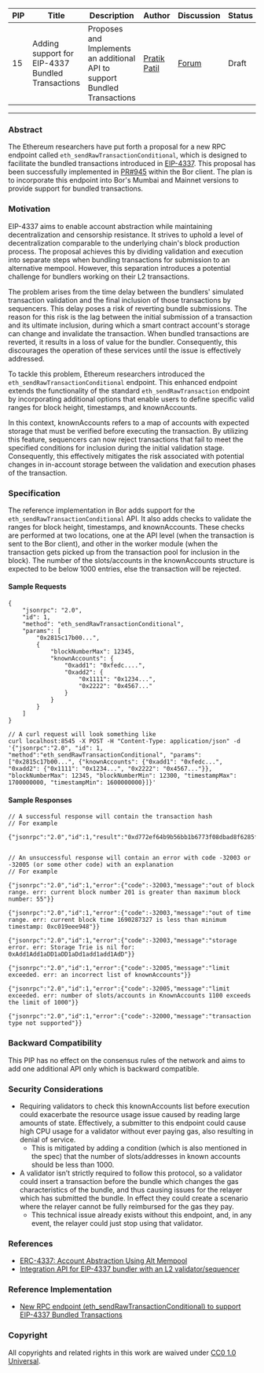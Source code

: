 | PIP               | Title                           | Description          | Author                        | Discussion | Status | Type                                     | Date                  |
|-------------------|---------------------------------|----------------------|-------------------------------|------------|--------|------------------------------------------|-----------------------|
| 15 | Adding support for EIP-4337 Bundled Transactions  | Proposes and Implements an additional API to support Bundled Transactions | [Pratik Patil](https://github.com/pratikspatil024) | [Forum](https://forum.polygon.technology/t/pip-adding-support-for-eip-4337-bundled-transactions/12679)  | Draft | Interface | 2023-08-2
---

### Abstract 

The Ethereum researchers have put forth a proposal for a new RPC endpoint called `eth_sendRawTransactionConditional`, which is designed to facilitate the bundled transactions introduced in [EIP-4337](https://eips.ethereum.org/EIPS/eip-4337). This proposal has been successfully implemented in [PR#945](https://github.com/maticnetwork/bor/pull/945) within the Bor client. The plan is to incorporate this endpoint into Bor's Mumbai and Mainnet versions to provide support for bundled transactions.

### Motivation

EIP-4337 aims to enable account abstraction while maintaining decentralization and censorship resistance. It strives to uphold a level of decentralization comparable to the underlying chain's block production process. The proposal achieves this by dividing validation and execution into separate steps when bundling transactions for submission to an alternative mempool. However, this separation introduces a potential challenge for bundlers working on their L2 transactions.

The problem arises from the time delay between the bundlers' simulated transaction validation and the final inclusion of those transactions by sequencers. This delay poses a risk of reverting bundle submissions. The reason for this risk is the lag between the initial submission of a transaction and its ultimate inclusion, during which a smart contract account's storage can change and invalidate the transaction. When bundled transactions are reverted, it results in a loss of value for the bundler. Consequently, this discourages the operation of these services until the issue is effectively addressed.

To tackle this problem, Ethereum researchers introduced the `eth_sendRawTransactionConditional` endpoint. This enhanced endpoint extends the functionality of the standard `eth_sendRawTransaction` endpoint by incorporating additional options that enable users to define specific valid ranges for block height, timestamps, and knownAccounts.

In this context, knownAccounts refers to a map of accounts with expected storage that must be verified before executing the transaction. By utilizing this feature, sequencers can now reject transactions that fail to meet the specified conditions for inclusion during the initial validation stage. Consequently, this effectively mitigates the risk associated with potential changes in in-account storage between the validation and execution phases of the transaction.

### Specification

The reference implementation in Bor adds support for the `eth_sendRawTransactionConditional` API. It also adds checks to validate the ranges for block height, timestamps, and knownAccounts. These checks are performed at two locations, one at the API level (when the transaction is sent to the Bor client), and other in the worker module (when the transaction gets picked up from the transaction pool for inclusion in the block). The number of the slots/accounts in the knownAccounts structure is expected to be below 1000 entries, else the transaction will be rejected.

#### Sample Requests

```
{
    "jsonrpc": "2.0",
    "id": 1,
    "method": "eth_sendRawTransactionConditional",
    "params": [
        "0x2815c17b00...",
        {
            "blockNumberMax": 12345,
            "knownAccounts": {
                "0xadd1": "0xfedc....",
                "0xadd2": { 
                    "0x1111": "0x1234...",
                    "0x2222": "0x4567..."
                }
            }     
        } 
    ]
}

// A curl request will look something like
curl localhost:8545 -X POST -H "Content-Type: application/json" -d '{"jsonrpc":"2.0", "id": 1, "method":"eth_sendRawTransactionConditional", "params": ["0x2815c17b00...", {"knownAccounts": {"0xadd1": "0xfedc...", "0xadd2": {"0x1111": "0x1234...", "0x2222": "0x4567..."}}, "blockNumberMax": 12345, "blockNumberMin": 12300, "timestampMax": 1700000000, "timestampMin": 1600000000}]}'
```

#### Sample Responses

```
// A successful response will contain the transaction hash
// For example

{"jsonrpc":"2.0","id":1,"result":"0xd772ef64b9b56bb1b6773f08dbad8f6285f241e2f723a13e6b380c6d3749637b"}


// An unsuccessful response will contain an error with code -32003 or -32005 (or some other code) with an explanation
// For example

{"jsonrpc":"2.0","id":1,"error":{"code":-32003,"message":"out of block range. err: current block number 201 is greater than maximum block number: 55"}}

{"jsonrpc":"2.0","id":1,"error":{"code":-32003,"message":"out of time range. err: current block time 1690287327 is less than minimum timestamp: 0xc019eee948"}}

{"jsonrpc":"2.0","id":1,"error":{"code":-32003,"message":"storage error. err: Storage Trie is nil for: 0xAdd1Add1aDD1aDD1aDd1add1add1AdD"}}

{"jsonrpc":"2.0","id":1,"error":{"code":-32005,"message":"limit exceeded. err: an incorrect list of knownAccounts"}}

{"jsonrpc":"2.0","id":1,"error":{"code":-32005,"message":"limit exceeded. err: number of slots/accounts in KnownAccounts 1100 exceeds the limit of 1000"}}

{"jsonrpc":"2.0","id":1,"error":{"code":-32000,"message":"transaction type not supported"}}
```

### Backward Compatibility

This PIP has no effect on the consensus rules of the network and aims to add one additional API only which is backward compatible.


### Security Considerations

- Requiring validators to check this knownAccounts list before execution could exacerbate the resource usage issue caused by reading large amounts of state. Effectively, a submitter to this endpoint could cause high CPU usage for a validator without ever paying gas, also resulting in denial of service.
    - This is mitigated by adding a condition (which is also mentioned in the spec) that the number of slots/addresses in known accounts should be less than 1000.
- A validator isn’t strictly required to follow this protocol, so a validator could insert a transaction before the bundle which changes the gas characteristics of the bundle, and thus causing issues for the relayer which has submitted the bundle. In effect they could create a scenario where the relayer cannot be fully reimbursed for the gas they pay.
    - This technical issue already exists without this endpoint, and, in any event, the relayer could just stop using that validator.


### References

- [ERC-4337: Account Abstraction Using Alt Mempool](https://github.com/ethereum/EIPs/blob/master/EIPS/eip-4337.md)
- [Integration API for EIP-4337 bundler with an L2 validator/sequencer](https://notes.ethereum.org/@yoav/SkaX2lS9j)

### Reference Implementation

- [New RPC endpoint (eth_sendRawTransactionConditional) to support EIP-4337 Bundled Transactions](https://github.com/maticnetwork/bor/pull/945)

### Copyright 

All copyrights and related rights in this work are waived under [CC0 1.0 Universal](https://creativecommons.org/publicdomain/zero/1.0/legalcode).